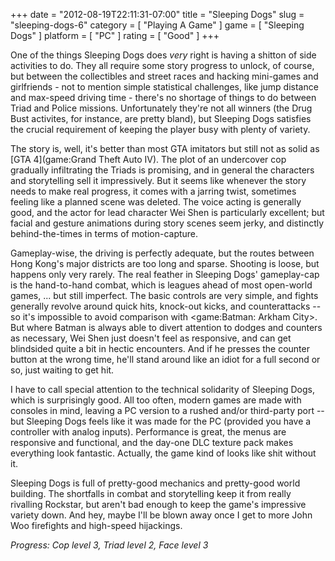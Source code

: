 +++
date = "2012-08-19T22:11:31-07:00"
title = "Sleeping Dogs"
slug = "sleeping-dogs-6"
category = [ "Playing A Game" ]
game = [ "Sleeping Dogs" ]
platform = [ "PC" ]
rating = [ "Good" ]
+++

One of the things Sleeping Dogs does <i>very</i> right is having a shitton of side activities to do.  They all require some story progress to unlock, of course, but between the collectibles and street races and hacking mini-games and girlfriends - not to mention simple statistical challenges, like jump distance and max-speed driving time - there's no shortage of things to do between Triad and Police missions.  Unfortunately they're not all winners (the Drug Bust activites, for instance, are pretty bland), but Sleeping Dogs satisfies the crucial requirement of keeping the player busy with plenty of variety.

The story is, well, it's better than most GTA imitators but still not as solid as [GTA 4](game:Grand Theft Auto IV).  The plot of an undercover cop gradually infiltrating the Triads is promising, and in general the characters and storytelling sell it impressively.  But it seems like whenever the story needs to make real progress, it comes with a jarring twist, sometimes feeling like a planned scene was deleted.  The voice acting is generally good, and the actor for lead character Wei Shen is particularly excellent; but facial and gesture animations during story scenes seem jerky, and distinctly behind-the-times in terms of motion-capture.

Gameplay-wise, the driving is perfectly adequate, but the routes between Hong Kong's major districts are too long and sparse.  Shooting is loose, but happens only very rarely.  The real feather in Sleeping Dogs' gameplay-cap is the hand-to-hand combat, which is leagues ahead of most open-world games, ... but still imperfect.  The basic controls are very simple, and fights generally revolve around quick hits, knock-out kicks, and counterattacks -- so it's impossible to avoid comparison with <game:Batman: Arkham City>.  But where Batman is always able to divert attention to dodges and counters as necessary, Wei Shen just doesn't feel as responsive, and can get blindsided quite a bit in hectic encounters.  And if he presses the counter button at the wrong time, he'll stand around like an idiot for a full second or so, just waiting to get hit.

I have to call special attention to the technical solidarity of Sleeping Dogs, which is surprisingly good.  All too often, modern games are made with consoles in mind, leaving a PC version to a rushed and/or third-party port -- but Sleeping Dogs feels like it was made for the PC (provided you have a controller with analog inputs).  Performance is great, the menus are responsive and functional, and the day-one DLC texture pack makes everything look fantastic.  Actually, the game kind of looks like shit without it.

Sleeping Dogs is full of pretty-good mechanics and pretty-good world building.  The shortfalls in combat and storytelling keep it from really rivalling Rockstar, but aren't bad enough to keep the game's impressive variety down.  And hey, maybe I'll be blown away once I get to more John Woo firefights and high-speed hijackings.

<i>Progress: Cop level 3, Triad level 2, Face level 3</i>